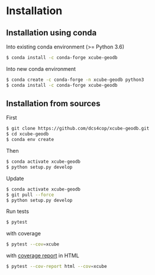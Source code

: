 
# Installation

## Installation using conda

Into existing conda environment (>= Python 3.6)

```bash
$ conda install -c conda-forge xcube-geodb
```

Into new conda environment
   
```bash
$ conda create -c conda-forge -n xcube-geodb python3
$ conda install -c conda-forge xcube-geodb
```

## Installation from sources

First
    
```bash
$ git clone https://github.com/dcs4cop/xcube-geodb.git
$ cd xcube-geodb
$ conda env create
```    

Then

```bash
$ conda activate xcube-geodb
$ python setup.py develop
```

Update

```bash
$ conda activate xcube-geodb
$ git pull --force
$ python setup.py develop
```
    
Run tests

```bash
$ pytest
```

with coverage

```bash
$ pytest --cov=xcube
```

with [coverage report](https://pytest-cov.readthedocs.io/en/latest/reporting.html) in HTML

```bash
$ pytest --cov-report html --cov=xcube
```
